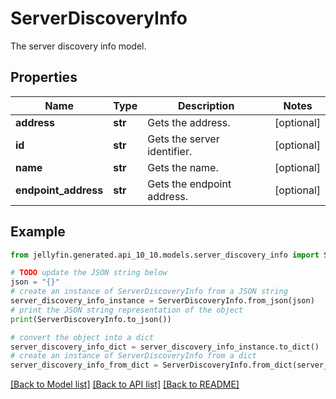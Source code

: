 # ServerDiscoveryInfo

The server discovery info model.

## Properties

Name | Type | Description | Notes
------------ | ------------- | ------------- | -------------
**address** | **str** | Gets the address. | [optional] 
**id** | **str** | Gets the server identifier. | [optional] 
**name** | **str** | Gets the name. | [optional] 
**endpoint_address** | **str** | Gets the endpoint address. | [optional] 

## Example

```python
from jellyfin.generated.api_10_10.models.server_discovery_info import ServerDiscoveryInfo

# TODO update the JSON string below
json = "{}"
# create an instance of ServerDiscoveryInfo from a JSON string
server_discovery_info_instance = ServerDiscoveryInfo.from_json(json)
# print the JSON string representation of the object
print(ServerDiscoveryInfo.to_json())

# convert the object into a dict
server_discovery_info_dict = server_discovery_info_instance.to_dict()
# create an instance of ServerDiscoveryInfo from a dict
server_discovery_info_from_dict = ServerDiscoveryInfo.from_dict(server_discovery_info_dict)
```
[[Back to Model list]](README.md#documentation-for-models) [[Back to API list]](README.md#documentation-for-api-endpoints) [[Back to README]](README.md)


